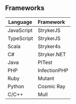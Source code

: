 ## Frameworks
Language            | Framework   
------------------|:-------
JavaScript | StrykerJS  
TypeScript | StrykerJS
Scala | Stryker4s    
C# | Stryker.NET  
Java    | PITest   
PHP | InfectionPHP   
Ruby | Mutant   
Python | Cosmic Ray   
C/C++ | Mull   
